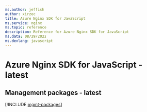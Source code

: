 ```yaml
---
ms.author: jeffish
author: xirzec
title: Azure Nginx SDK for JavaScript
ms.service: nginx
ms.topic: reference
description: Reference for Azure Nginx SDK for JavaScript
ms.data: 08/29/2022
ms.devlang: javascript
---
```

# Azure Nginx SDK for JavaScript - latest

## Management packages - latest
[!INCLUDE [mgmt-packages](nginx-mgmt-index.md)]